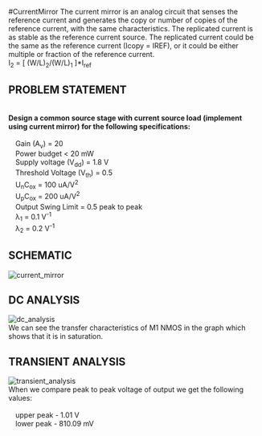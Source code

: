 #CurrentMirror
The current mirror is an analog circuit that senses the reference current and generates the copy or number of copies of the reference current, with the same characteristics. The replicated current is as stable as the reference current source. The replicated current could be the same as the reference current (Icopy = IREF), or it could be either multiple or fraction of the reference current.<br> I<sub>2</sub> = [ (W/L)<sub>2</sub>/(W/L)<sub>1</sub> ]*I<sub>ref</sub> 

## PROBLEM STATEMENT
<br>
<strong>Design a common source stage with current source load (implement using current mirror) for the following specifications:</strong> <br>
  <br>
  &emsp;Gain (A<sub>v</sub>) = 20 <br>
  &emsp;Power budget < 20 mW <br>
  &emsp;Supply voltage (V<sub>dd</sub>) = 1.8 V <br>
  &emsp;Threshold Voltage (V<sub>th</sub>) = 0.5 <br>
  &emsp;U<sub>n</sub>C<sub>ox</sub> = 100 uA/V<sup>2</sup>  <br>
  &emsp;U<sub>p</sub>C<sub>ox</sub> = 200 uA/V<sup>2</sup>  <br>
  &emsp;Output Swing Limit = 0.5 peak to peak <br>
  &emsp;λ<sub>1</sub> = 0.1 V<sup>-1</sup> <br>
  &emsp;λ<sub>2</sub> = 0.2 V<sup>-1</sup>

## SCHEMATIC
![current_mirror](https://github.com/SahilPrabhu/Current_Mirror_ACD/assets/92974277/5e0b3056-af67-4e3d-a8ef-9807e3a03172)


## DC ANALYSIS
![dc_analysis](https://github.com/SahilPrabhu/Current_Mirror_ACD/assets/92974277/aef43d4a-d62a-44ad-adda-dd4d30815268)
<br>
We can see the transfer characteristics of M1 NMOS in the graph which shows that it is in saturation.

## TRANSIENT ANALYSIS
![transient_analysis](https://github.com/SahilPrabhu/Current_Mirror_ACD/assets/92974277/c07758da-3e44-4e14-9fcc-c65556034a2f)
<br>
When we compare peak to peak voltage of output we get the following values:<br>
<br>
  &emsp;upper peak - 1.01 V <br>
  &emsp;lower peak - 810.09 mV
